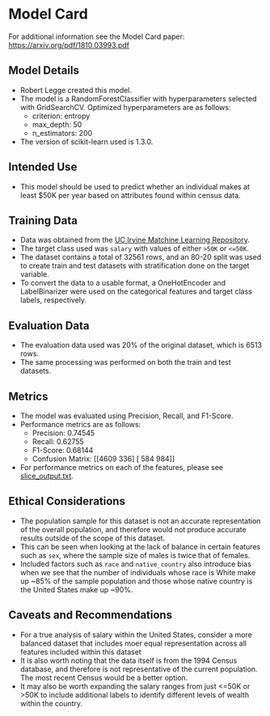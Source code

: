 # Model Card

For additional information see the Model Card paper: https://arxiv.org/pdf/1810.03993.pdf

## Model Details
* Robert Legge created this model.
* The model is a RandomForestClassifier with hyperparameters selected with GridSearchCV. Optimized hyperparameters are as follows:
  * criterion: entropy
  * max_depth: 50
  * n_estimators: 200
* The version of scikit-learn used is 1.3.0.

## Intended Use
* This model should be used to predict whether an individual makes at least $50K per year based on attributes found within census data.

## Training Data
* Data was obtained from the [UC Irvine Matchine Learning Repository](https://archive.ics.uci.edu/dataset/20/census+income).
* The target class used was `salary` with values of either `>50K` or `<=50K`.
* The dataset contains a total of 32561 rows, and an 80-20 split was used to create train and test datasets with stratification done on the target variable.
* To convert the data to a usable format, a OneHotEncoder and LabelBinarizer were used on the categorical features and target class labels, respectively.

## Evaluation Data
* The evaluation data used was 20% of the original dataset, which is 6513 rows.
* The same processing was performed on both the train and test datasets.

## Metrics
* The model was evaluated using Precision, Recall, and F1-Score.
* Performance metrics are as follows:
    * Precision: 0.74545 
    * Recall: 0.62755 
    * F1-Score: 0.68144
    * Confusion Matrix: [[4609  336] [ 584  984]]
* For performance metrics on each of the features, please see [slice_output.txt](starter/slice_output.txt).

## Ethical Considerations
* The population sample for this dataset is not an accurate representation of the overall population, and therefore would not produce accurate results outside of the scope of this dataset.
* This can be seen when looking at the lack of balance in certain features such as `sex`, where the sample size of males is twice that of females.
* Included factors such as `race` and `native_country` also introduce bias when we see that the number of individuals whose race is White make up ~85% of the sample population and those whose native country is the United States make up ~90%.

## Caveats and Recommendations
* For a true analysis of salary within the United States, consider a more balanced dataset that includes moer equal representation across all features included within this dataset
* It is also worth noting that the data itself is from the 1994 Census database, and therefore is not representative of the current population. The most recent Census would be a better option.
* It may also be worth expanding the salary ranges from just <=50K or >50K to include additional labels to identify different levels of wealth within the country.